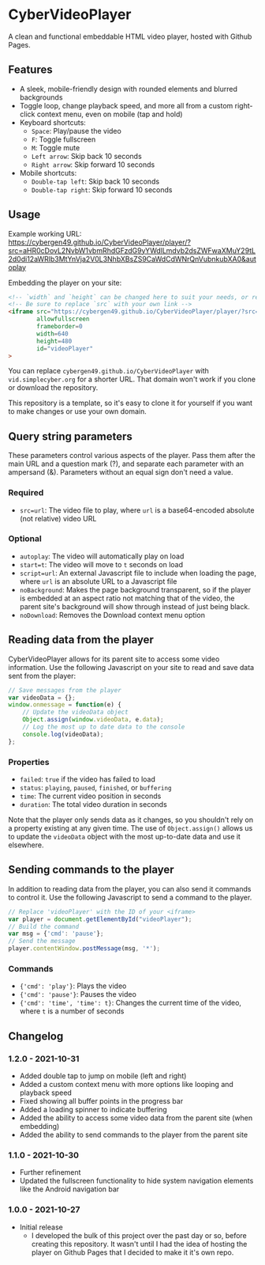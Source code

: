 
# CyberVideoPlayer
A clean and functional embeddable HTML video player, hosted with Github Pages.

## Features
* A sleek, mobile-friendly design with rounded elements and blurred backgrounds
* Toggle loop, change playback speed, and more all from a custom right-click context menu, even on mobile (tap and hold)
* Keyboard shortcuts:
    * `Space`: Play/pause the video
    * `F`: Toggle fullscreen
    * `M`: Toggle mute
    * `Left arrow`: Skip back 10 seconds
    * `Right arrow`: Skip forward 10 seconds
* Mobile shortcuts:
    * `Double-tap left`: Skip back 10 seconds
    * `Double-tap right`: Skip forward 10 seconds

## Usage
Example working URL:  
<https://cybergen49.github.io/CyberVideoPlayer/player/?src=aHR0cDovL2NvbW1vbmRhdGFzdG9yYWdlLmdvb2dsZWFwaXMuY29tL2d0di12aWRlb3MtYnVja2V0L3NhbXBsZS9CaWdCdWNrQnVubnkubXA0&autoplay>

Embedding the player on your site:
```html
<!-- `width` and `height` can be changed here to suit your needs, or removed entirely to style with CSS -->
<!-- Be sure to replace `src` with your own link -->
<iframe src="https://cybergen49.github.io/CyberVideoPlayer/player/?src=aHR0cDovL2NvbW1vbmRhdGFzdG9yYWdlLmdvb2dsZWFwaXMuY29tL2d0di12aWRlb3MtYnVja2V0L3NhbXBsZS9CaWdCdWNrQnVubnkubXA0&autoplay"
        allowfullscreen
        frameborder=0
        width=640
        height=480
        id="videoPlayer"
>
```

You can replace `cybergen49.github.io/CyberVideoPlayer` with `vid.simplecyber.org` for a shorter URL. That domain won't work if you clone or download the repository.

This repository is a template, so it's easy to clone it for yourself if you want to make changes or use your own domain.

## Query string parameters
These parameters control various aspects of the player. Pass them after the main URL and a question mark (?), and separate each parameter with an ampersand (&). Parameters without an equal sign don't need a value.

### Required
* `src=url`: The video file to play, where `url` is a base64-encoded absolute (not relative) video URL

### Optional
* `autoplay`: The video will automatically play on load
* `start=t`: The video will move to `t` seconds on load
* `script=url`: An external Javascript file to include when loading the page, where `url` is an absolute URL to a Javascript file
* `noBackground`: Makes the page background transparent, so if the player is embedded at an aspect ratio not matching that of the video, the parent site's background will show through instead of just being black.
* `noDownload`: Removes the Download context menu option

## Reading data from the player
CyberVideoPlayer allows for its parent site to access some video information. Use the following Javascript on your site to read and save data sent from the player:
```js
// Save messages from the player
var videoData = {};
window.onmessage = function(e) {
    // Update the videoData object
    Object.assign(window.videoData, e.data);
    // Log the most up to date data to the console
    console.log(videoData); 
};
```

### Properties
* `failed`: `true` if the video has failed to load
* `status`: `playing`, `paused`, `finished`, or `buffering`
* `time`: The current video position in seconds
* `duration`: The total video duration in seconds

Note that the player only sends data as it changes, so you shouldn't rely on a property existing at any given time. The use of `Object.assign()` allows us to update the `videoData` object with the most up-to-date data and use it elsewhere.

## Sending commands to the player
In addition to reading data from the player, you can also send it commands to control it. Use the following Javascript to send a command to the player.
```js
// Replace 'videoPlayer' with the ID of your <iframe>
var player = document.getElementById("videoPlayer");
// Build the command
var msg = {'cmd': 'pause'};
// Send the message
player.contentWindow.postMessage(msg, '*');
```

### Commands
* `{'cmd': 'play'}`: Plays the video
* `{'cmd': 'pause'}`: Pauses the video
* `{'cmd': 'time', 'time': t}`: Changes the current time of the video, where `t` is a number of seconds

## Changelog
### 1.2.0 - 2021-10-31
* Added double tap to jump on mobile (left and right)
* Added a custom context menu with more options like looping and playback speed
* Fixed showing all buffer points in the progress bar
* Added a loading spinner to indicate buffering
* Added the ability to access some video data from the parent site (when embedding)
* Added the ability to send commands to the player from the parent site

### 1.1.0 - 2021-10-30
* Further refinement
* Updated the fullscreen functionality to hide system navigation elements like the Android navigation bar

### 1.0.0 - 2021-10-27
* Initial release
    * I developed the bulk of this project over the past day or so, before creating this repository. It wasn't until I had the idea of hosting the player on Github Pages that I decided to make it it's own repo.